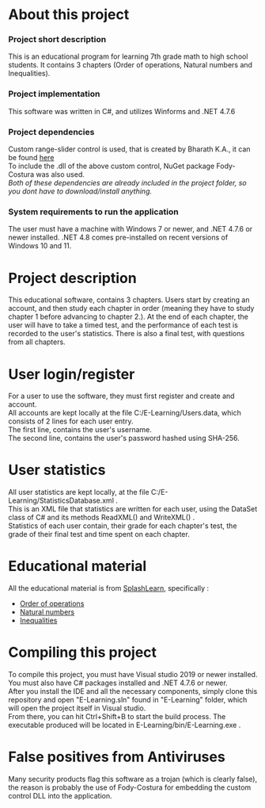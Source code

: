 # About this project
### Project short description
This is an educational program for learning 7th grade math to high school students. It contains 3 chapters (Order of operations, Natural numbers and Inequalities).<br>
### Project implementation
This software was written in C#, and utilizes Winforms and .NET 4.7.6<br>
### Project dependencies
Custom range-slider control is used, that is created by Bharath K.A., it can be found [here](https://www.codeproject.com/Articles/28717/A-custom-range-selector-control-in-C-with-a-little#:~:text=The%20range%20selector%20control%20exposes,range%20selector%20control%20accepts%20bitmaps.) <br>
To include the .dll of the above custom control, NuGet package Fody-Costura was also used. <br>
*Both of these dependencies are already included in the project folder, so you dont have to download/install anything.*<br>
### System requirements to run the application
The user must have a machine with Windows 7 or newer, and .NET 4.7.6 or newer installed. .NET 4.8 comes pre-installed on recent versions of Windows 10 and 11.
# Project description
This educational software, contains 3 chapters. Users start by creating an account, and then study each chapter in order (meaning they have to study chapter 1 before advancing to chapter 2.). At the end of each chapter, the user will have to take a timed test, and the performance of each test is recorded to the user's statistics. There is also a final test, with questions from all chapters.
# User login/register
For a user to use the software, they must first register and create and account. 
<br>All accounts are kept locally at the file C:/E-Learning/Users.data, which consists of 2 lines for each user entry.<br>
The first line, contains the user's username.<br>
The second line, contains the user's password hashed using SHA-256.<br>
# User statistics
All user statistics are kept locally, at the file C:/E-Learning/StatisticsDatabase.xml .<br>
This is an XML file that statistics are written for each user, using the DataSet class of C# and its methods ReadXML() and WriteXML() .<br>
Statistics of each user contain, their grade for each chapter's test, the grade of their final test and time spent on each chapter.
# Educational material
All the educational material is from [SplashLearn](splashlearn.com), specifically :
- [Order of operations](https://www.splashlearn.com/math-vocabulary/algebra/order-of-operations)
- [Natural numbers](https://www.splashlearn.com/math-vocabulary/natural-numbers)
- [Inequalities](https://www.splashlearn.com/math-vocabulary/counting-and-comparison/inequality)

# Compiling this project
To compile this project, you must have Visual studio 2019 or newer installed. You must also have C# packages installed and .NET 4.7.6 or newer. <br>
After you install the IDE and all the necessary components, simply clone this repository and open "E-Learning.sln" found in "E-Learning" folder, which will open the project itself in Visual studio. 
<br>From there, you can hit Ctrl+Shift+B to start the build process. The executable produced will be located in E-Learning/bin/E-Learning.exe .

# False positives from Antiviruses
Many security products flag this software as a trojan (which is clearly false), the reason is probably the use of Fody-Costura for embedding the custom control DLL into the application.